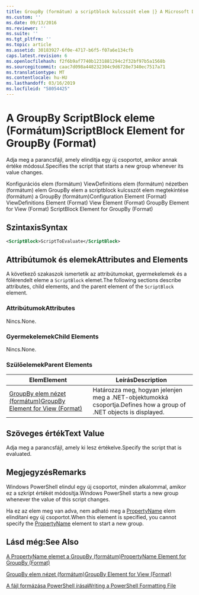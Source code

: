 ```yaml
---
title: GroupBy (formátum) a scriptblock kulcsszót elem |} A Microsoft Docs
ms.custom: ''
ms.date: 09/13/2016
ms.reviewer: ''
ms.suite: ''
ms.tgt_pltfrm: ''
ms.topic: article
ms.assetid: 30183927-6f0e-4717-b6f5-f07a6e134cfb
caps.latest.revision: 6
ms.openlocfilehash: f2f6b9af7740b1231881294c2f32bf97b5a1568b
ms.sourcegitcommit: caac7d098a448232304c9d6728e7340ec7517a71
ms.translationtype: MT
ms.contentlocale: hu-HU
ms.lasthandoff: 03/16/2019
ms.locfileid: "58054425"
---
```

# <a name="scriptblock-element-for-groupby-format"></a><span data-ttu-id="50ad3-102">A GroupBy ScriptBlock eleme (Formátum)</span><span class="sxs-lookup"><span data-stu-id="50ad3-102">ScriptBlock Element for GroupBy (Format)</span></span>

<span data-ttu-id="50ad3-103">Adja meg a parancsfájl, amely elindítja egy új csoportot, amikor annak értéke módosul.</span><span class="sxs-lookup"><span data-stu-id="50ad3-103">Specifies the script that starts a new group whenever its value changes.</span></span>

<span data-ttu-id="50ad3-104">Konfigurációs elem (formátum) ViewDefinitions elem (formátum) nézetben (formátum) elem GroupBy elem a scriptblock kulcsszót elem megtekintése (formátum) a GroupBy (formátum)</span><span class="sxs-lookup"><span data-stu-id="50ad3-104">Configuration Element (Format) ViewDefinitions Element (Format) View Element (Format) GroupBy Element for View (Format) ScriptBlock Element for GroupBy (Format)</span></span>

## <a name="syntax"></a><span data-ttu-id="50ad3-105">Szintaxis</span><span class="sxs-lookup"><span data-stu-id="50ad3-105">Syntax</span></span>

```xml
<ScriptBlock>ScriptToEvaluate</ScriptBlock>
```

## <a name="attributes-and-elements"></a><span data-ttu-id="50ad3-106">Attribútumok és elemek</span><span class="sxs-lookup"><span data-stu-id="50ad3-106">Attributes and Elements</span></span>

<span data-ttu-id="50ad3-107">A következő szakaszok ismertetik az attribútumokat, gyermekelemek és a fölérendelt eleme a `ScriptBlock` elemet.</span><span class="sxs-lookup"><span data-stu-id="50ad3-107">The following sections describe attributes, child elements, and the parent element of the `ScriptBlock` element.</span></span>

### <a name="attributes"></a><span data-ttu-id="50ad3-108">Attribútumok</span><span class="sxs-lookup"><span data-stu-id="50ad3-108">Attributes</span></span>

<span data-ttu-id="50ad3-109">Nincs.</span><span class="sxs-lookup"><span data-stu-id="50ad3-109">None.</span></span>

### <a name="child-elements"></a><span data-ttu-id="50ad3-110">Gyermekelemek</span><span class="sxs-lookup"><span data-stu-id="50ad3-110">Child Elements</span></span>

<span data-ttu-id="50ad3-111">Nincs.</span><span class="sxs-lookup"><span data-stu-id="50ad3-111">None.</span></span>

### <a name="parent-elements"></a><span data-ttu-id="50ad3-112">Szülőelemek</span><span class="sxs-lookup"><span data-stu-id="50ad3-112">Parent Elements</span></span>

|<span data-ttu-id="50ad3-113">Elem</span><span class="sxs-lookup"><span data-stu-id="50ad3-113">Element</span></span>|<span data-ttu-id="50ad3-114">Leírás</span><span class="sxs-lookup"><span data-stu-id="50ad3-114">Description</span></span>|
|-------------|-----------------|
|[<span data-ttu-id="50ad3-115">GroupBy elem nézet (formátum)</span><span class="sxs-lookup"><span data-stu-id="50ad3-115">GroupBy Element for View (Format)</span></span>](./groupby-element-for-view-format.md)|<span data-ttu-id="50ad3-116">Határozza meg, hogyan jelenjen meg a .NET-objektumokká csoportja.</span><span class="sxs-lookup"><span data-stu-id="50ad3-116">Defines how a group of .NET objects is displayed.</span></span>|

## <a name="text-value"></a><span data-ttu-id="50ad3-117">Szöveges érték</span><span class="sxs-lookup"><span data-stu-id="50ad3-117">Text Value</span></span>

<span data-ttu-id="50ad3-118">Adja meg a parancsfájl, amely ki lesz értékelve.</span><span class="sxs-lookup"><span data-stu-id="50ad3-118">Specify the script that is evaluated.</span></span>

## <a name="remarks"></a><span data-ttu-id="50ad3-119">Megjegyzés</span><span class="sxs-lookup"><span data-stu-id="50ad3-119">Remarks</span></span>

<span data-ttu-id="50ad3-120">Windows PowerShell elindul egy új csoportot, minden alkalommal, amikor ez a szkript értékét módosítja.</span><span class="sxs-lookup"><span data-stu-id="50ad3-120">Windows PowerShell starts a new group whenever the value of this script changes.</span></span>

<span data-ttu-id="50ad3-121">Ha ez az elem meg van adva, nem adható meg a [PropertyName](http://msdn.microsoft.com/en-us/396dede0-039a-4a87-a5ef-3ecabb729676) elem elindítani egy új csoportot.</span><span class="sxs-lookup"><span data-stu-id="50ad3-121">When this element is specified, you cannot specify the [PropertyName](http://msdn.microsoft.com/en-us/396dede0-039a-4a87-a5ef-3ecabb729676) element to start a new group.</span></span>

## <a name="see-also"></a><span data-ttu-id="50ad3-122">Lásd még:</span><span class="sxs-lookup"><span data-stu-id="50ad3-122">See Also</span></span>

[<span data-ttu-id="50ad3-123">A PropertyName elemet a GroupBy (formátum)</span><span class="sxs-lookup"><span data-stu-id="50ad3-123">PropertyName Element for GroupBy (Format)</span></span>](./propertyname-element-for-groupby-format.md)

[<span data-ttu-id="50ad3-124">GroupBy elem nézet (formátum)</span><span class="sxs-lookup"><span data-stu-id="50ad3-124">GroupBy Element for View (Format)</span></span>](./groupby-element-for-view-format.md)

[<span data-ttu-id="50ad3-125">A fájl formázása PowerShell írása</span><span class="sxs-lookup"><span data-stu-id="50ad3-125">Writing a PowerShell Formatting File</span></span>](./writing-a-powershell-formatting-file.md)
